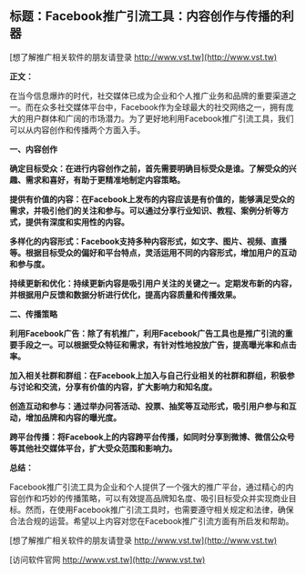 ## **标题：Facebook推广引流工具：内容创作与传播的利器**

[想了解推广相关软件的朋友请登录 http://www.vst.tw](http://www.vst.tw)

**正文：**

在当今信息爆炸的时代，社交媒体已成为企业和个人推广业务和品牌的重要渠道之一。而在众多社交媒体平台中，Facebook作为全球最大的社交网络之一，拥有庞大的用户群体和广阔的市场潜力。为了更好地利用Facebook推广引流工具，我们可以从内容创作和传播两个方面入手。

**一、内容创作**

**确定目标受众：在进行内容创作之前，首先需要明确目标受众是谁。了解受众的兴趣、需求和喜好，有助于更精准地制定内容策略。**

**提供有价值的内容：在Facebook上发布的内容应该是有价值的，能够满足受众的需求，并吸引他们的关注和参与。可以通过分享行业知识、教程、案例分析等方式，提供有深度和实用性的内容。**

**多样化的内容形式：Facebook支持多种内容形式，如文字、图片、视频、直播等。根据目标受众的偏好和平台特点，灵活运用不同的内容形式，增加用户的互动和参与度。**

**持续更新和优化：持续更新内容是吸引用户关注的关键之一。定期发布新的内容，并根据用户反馈和数据分析进行优化，提高内容质量和传播效果。**

**二、传播策略**

**利用Facebook广告：除了有机推广，利用Facebook广告工具也是推广引流的重要手段之一。可以根据受众特征和需求，有针对性地投放广告，提高曝光率和点击率。**

**加入相关社群和群组：在Facebook上加入与自己行业相关的社群和群组，积极参与讨论和交流，分享有价值的内容，扩大影响力和知名度。**

**创造互动和参与：通过举办问答活动、投票、抽奖等互动形式，吸引用户参与和互动，增加品牌和内容的曝光度。**

**跨平台传播：将Facebook上的内容跨平台传播，如同时分享到微博、微信公众号等其他社交媒体平台，扩大受众范围和影响力。**

**总结：**

Facebook推广引流工具为企业和个人提供了一个强大的推广平台，通过精心的内容创作和巧妙的传播策略，可以有效提高品牌知名度、吸引目标受众并实现商业目标。然而，在使用Facebook推广引流工具时，也需要遵守相关规定和法律，确保合法合规的运营。希望以上内容对您在Facebook推广引流方面有所启发和帮助。

[想了解推广相关软件的朋友请登录 http://www.vst.tw](http://www.vst.tw)


[访问软件官网 http://www.vst.tw](http://www.vst.tw)

